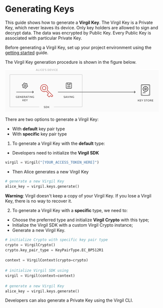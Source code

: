 # Generating Keys

This guide shows how to generate a **Virgil Key**. The Virgil Key is a Private Key, which never leaves its device. Only key holders are allowed to sign and decrypt data. The data was encrypted by Public Key. Every Public Key is associated with particular Private Key.

Before generating a Virgil Key, set up your project environment using the [getting started](/documentation/guides/configuration/client-configuration.md) guide.

The Virgil Key generation procedure is shown in the figure below.

![Virgil Key Intro](/documentation/img/Key_introduction.png "Keys generation")

There are two options to generate a Virgil Key:
- With **default** key pair type
- With **specific** key pair type


1. To generate a Virgil Key with the **default** type:


- Developers need to initialize the **Virgil SDK**

```python
virgil = Virgil("[YOUR_ACCESS_TOKEN_HERE]")
```

- Then Alice generates a new Virgil Key

```python
# generate a new Virgil Key
alice_key = virgil.keys.generate()
```

**Warning**: Virgil doesn't keep a copy of your Virgil Key. If you lose a Virgil Key, there is no way to recover it.

2. To generate a Virgil Key with a **specific** type, we need to:


- Choose the preferred type and initialize **Virgil Crypto** with this type;
- Initialize the Virgil SDK with a custom Virgil Crypto instance;
- Generate a new Virgil Key.

```python
# initialize Crypto with specific key pair type
crypto = VirgilCrypto()
crypto.key_pair_type = KeyPairType.EC_BP512R1

context = VirgilContext(crypto=crypto)

# initialize Virgil SDK using
virgil = Virgil(context=context)

# generate a new Virgil Key
alice_key = virgil.keys.generate()
```

Developers can also generate a Private Key using the Virgil CLI.
